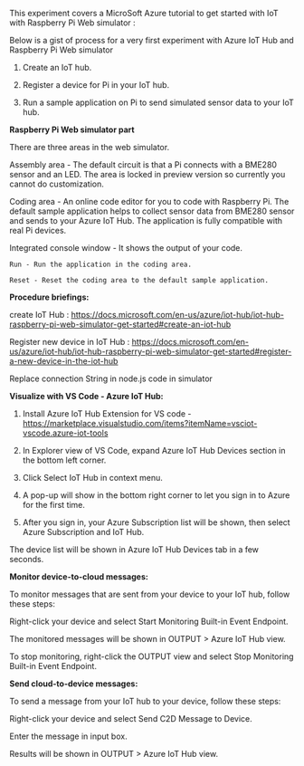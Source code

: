This experiment covers a MicroSoft Azure tutorial to get started with IoT with Raspberry Pi Web simulator :

Below is a gist of process for a very first experiment with Azure IoT Hub and Raspberry Pi Web simulator

1. Create an IoT hub.

2. Register a device for Pi in your IoT hub.

3. Run a sample application on Pi to send simulated sensor data to your IoT hub.

**Raspberry Pi Web simulator part**

There are three areas in the web simulator.

Assembly area - The default circuit is that a Pi connects with a BME280 sensor and an LED. The area is locked in preview version so currently you cannot do customization.

Coding area - An online code editor for you to code with Raspberry Pi. The default sample application helps to collect sensor data from BME280 sensor and sends to your Azure IoT Hub. The application is fully compatible with real Pi devices.

Integrated console window - It shows the output of your code. 

    Run - Run the application in the coding area.

    Reset - Reset the coding area to the default sample application.

**Procedure briefings:**

create IoT Hub : https://docs.microsoft.com/en-us/azure/iot-hub/iot-hub-raspberry-pi-web-simulator-get-started#create-an-iot-hub

Register new device in IoT Hub : https://docs.microsoft.com/en-us/azure/iot-hub/iot-hub-raspberry-pi-web-simulator-get-started#register-a-new-device-in-the-iot-hub

Replace connection String in node.js code in simulator

**Visualize with VS Code - Azure IoT Hub:**

1. Install Azure IoT Hub Extension for VS code - https://marketplace.visualstudio.com/items?itemName=vsciot-vscode.azure-iot-tools

2. In Explorer view of VS Code, expand Azure IoT Hub Devices section in the bottom left corner.

3. Click Select IoT Hub in context menu.

4. A pop-up will show in the bottom right corner to let you sign in to Azure for the first time.

5. After you sign in, your Azure Subscription list will be shown, then select Azure Subscription and IoT Hub.

The device list will be shown in Azure IoT Hub Devices tab in a few seconds.

**Monitor device-to-cloud messages:**

To monitor messages that are sent from your device to your IoT hub, follow these steps:

Right-click your device and select Start Monitoring Built-in Event Endpoint.

The monitored messages will be shown in OUTPUT > Azure IoT Hub view.

To stop monitoring, right-click the OUTPUT view and select Stop Monitoring Built-in Event Endpoint.

**Send cloud-to-device messages:**

To send a message from your IoT hub to your device, follow these steps:

Right-click your device and select Send C2D Message to Device.

Enter the message in input box.

Results will be shown in OUTPUT > Azure IoT Hub view.

